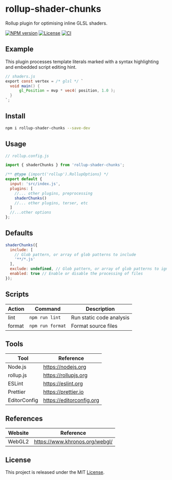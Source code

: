 # rollup-shader-chunks

Rollup plugin for optimising inline GLSL shaders.

[![NPM version][npm-badge]][npm-url]
[![License][license-badge]][license-url]
[![CI][ci-badge]][ci-url]

## Example

This plugin processes template literals marked with a syntax highlighting and embedded script editing hint.

```glsl
// shaders.js
export const vertex = /* glsl */ `
  void main() {
      gl_Position = mvp * vec4( position, 1.0 );
  }
`;
```

## Install

```sh
npm i rollup-shader-chunks --save-dev
```

## Usage

```js
// rollup.config.js

import { shaderChunks } from 'rollup-shader-chunks';

/** @type {import('rollup').RollupOptions} */
export default {
  input: 'src/index.js',
  plugins: [
    //... other plugins, preprocessing
    shaderChunks()
    //... other plugins, terser, etc
  ]
  //...other options
};
```

## Defaults

```js
shaderChunks({
  include: [
    // Glob pattern, or array of glob patterns to include
    '**/*.js'
  ],
  exclude: undefined, // Glob pattern, or array of glob patterns to ignore
  enabled: true // Enable or disable the processing of files
});
```

## Scripts

| Action | Command          | Description              |
| ------ | ---------------- | ------------------------ |
| lint   | `npm run lint`   | Run static code analysis |
| format | `npm run format` | Format source files      |

## Tools

| Tool         | Reference                |
| ------------ | ------------------------ |
| Node.js      | https://nodejs.org       |
| rollup.js    | https://rollupjs.org     |
| ESLint       | https://eslint.org       |
| Prettier     | https://prettier.io      |
| EditorConfig | https://editorconfig.org |

## References

| Website | Reference                      |
| ------- | ------------------------------ |
| WebGL2  | https://www.khronos.org/webgl/ |

## License

This project is released under the MIT [License](LICENSE).

[ci-badge]: https://github.com/epreston/rollup-shader-chunks/actions/workflows/ci.yml/badge.svg
[ci-url]: https://github.com/epreston/rollup-shader-chunks/actions
[npm-badge]: https://img.shields.io/npm/v/rollup-shader-chunks
[npm-url]: https://www.npmjs.com/package/rollup-shader-chunks
[license-badge]: https://img.shields.io/npm/l/rollup-shader-chunks.svg
[license-url]: LICENSE
